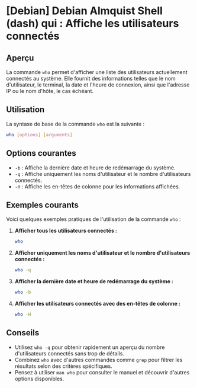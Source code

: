# [Debian] Debian Almquist Shell (dash) qui : Affiche les utilisateurs connectés

## Aperçu
La commande `who` permet d'afficher une liste des utilisateurs actuellement connectés au système. Elle fournit des informations telles que le nom d'utilisateur, le terminal, la date et l'heure de connexion, ainsi que l'adresse IP ou le nom d'hôte, le cas échéant.

## Utilisation
La syntaxe de base de la commande `who` est la suivante :

```bash
who [options] [arguments]
```

## Options courantes
- `-b` : Affiche la dernière date et heure de redémarrage du système.
- `-q` : Affiche uniquement les noms d'utilisateur et le nombre d'utilisateurs connectés.
- `-H` : Affiche les en-têtes de colonne pour les informations affichées.

## Exemples courants
Voici quelques exemples pratiques de l'utilisation de la commande `who` :

1. **Afficher tous les utilisateurs connectés :**
   ```bash
   who
   ```

2. **Afficher uniquement les noms d'utilisateur et le nombre d'utilisateurs connectés :**
   ```bash
   who -q
   ```

3. **Afficher la dernière date et heure de redémarrage du système :**
   ```bash
   who -b
   ```

4. **Afficher les utilisateurs connectés avec des en-têtes de colonne :**
   ```bash
   who -H
   ```

## Conseils
- Utilisez `who -q` pour obtenir rapidement un aperçu du nombre d'utilisateurs connectés sans trop de détails.
- Combinez `who` avec d'autres commandes comme `grep` pour filtrer les résultats selon des critères spécifiques.
- Pensez à utiliser `man who` pour consulter le manuel et découvrir d'autres options disponibles.